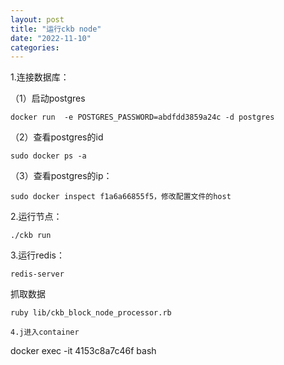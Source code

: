 ```yaml
---
layout: post
title: "运行ckb node"
date: "2022-11-10"
categories: 
---
```

<p>1.连接数据库：</p>

<p>（1）启动postgres</p>

<pre>
<code>docker run&nbsp; -e POSTGRES_PASSWORD=abdfdd3859a24c -d postgres</code></pre>

<p>（2）查看postgres的id</p>

<pre>
<code>sudo docker ps -a</code></pre>

<p>（3）查看postgres的ip：</p>

<pre>
<code>sudo docker inspect f1a6a66855f5，修改配置文件的host</code></pre>

<p>2.运行节点：</p>

<pre>
<code>./ckb run</code></pre>

<p>3.运行redis：</p>

<pre>
<code>redis-server</code></pre>

<p>抓取数据</p>

<pre>
<code>ruby lib/ckb_block_node_processor.rb</code></pre>

<p><code>4.j进入container</code></p>

<p>docker exec -it 4153c8a7c46f bash</p>

